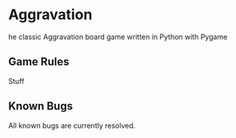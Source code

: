 # Aggravation

he classic Aggravation board game written in Python with Pygame

## Game Rules

Stuff

## Known Bugs

All known bugs are currently resolved.
